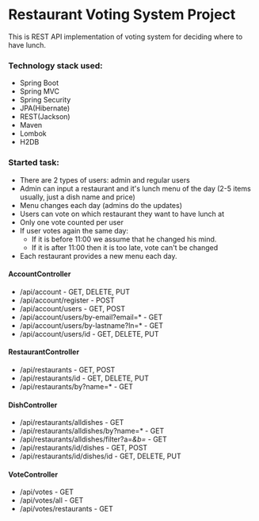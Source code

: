 Restaurant Voting System Project 
=================================

This is REST API implementation of voting system for deciding where to have lunch.

### Technology stack used: 

* Spring Boot
* Spring MVC
* Spring Security
* JPA(Hibernate)
* REST(Jackson)
* Maven
* Lombok
* H2DB


### Started task:
* There are 2 types of users: admin and regular users
* Admin can input a restaurant and it's lunch menu of the day (2-5 items usually, just a dish name and price)
* Menu changes each day (admins do the updates)
* Users can vote on which restaurant they want to have lunch at
* Only one vote counted per user
* If user votes again the same day:
    - If it is before 11:00 we assume that he changed his mind.
    - If it is after 11:00 then it is too late, vote can't be changed
* Each restaurant provides a new menu each day.



#### AccountController
- /api/account                              - GET, DELETE, PUT
- /api/account/register                     - POST
- /api/account/users                        - GET, POST
- /api/account/users/by-email?email=*       - GET
- /api/account/users/by-lastname?ln=*       - GET
- /api/account/users/id                     - GET, DELETE, PUT

#### RestaurantController
- /api/restaurants                          - GET, POST
- /api/restaurants/id                       - GET, DELETE, PUT
- /api/restaurants/by?name=*                - GET

#### DishController
- /api/restaurants/alldishes                - GET
- /api/restaurants/alldishes/by?name=*      - GET
- /api/restaurants/alldishes/filter?a=*&b=* - GET
- /api/restaurants/id/dishes                - GET, POST
- /api/restaurants/id/dishes/id             - GET, DELETE, PUT

#### VoteController
- /api/votes                                - GET
- /api/votes/all                            - GET
- /api/votes/restaurants                    - GET

